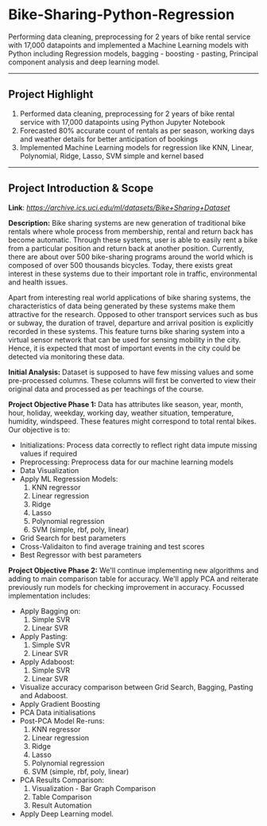 # Bike-Sharing-Python-Regression
Performing data cleaning, preprocessing for 2 years of bike rental service with 17,000 datapoints and implemented a Machine Learning models with Python including Regression models, bagging - boosting - pasting, Principal component analysis and deep learning model.
<hr>

## Project Highlight
1. Performed data cleaning, preprocessing for 2 years of bike rental service with 17,000 datapoints using Python Jupyter Notebook
2. Forecasted 80% accurate count of rentals as per season, working days and weather details for better anticipation of bookings
3. Implemented Machine Learning models for regression like KNN, Linear, Polynomial, Ridge, Lasso, SVM simple and kernel based
<hr>

## Project Introduction & Scope
**Link**: *https://archive.ics.uci.edu/ml/datasets/Bike+Sharing+Dataset*

**Description:** Bike sharing systems are new generation of traditional bike rentals where whole process from membership, rental and return back has become automatic. Through these systems, user is able to easily rent a bike from a particular position and return back at another position. Currently, there are about over 500 bike-sharing programs around the world which is composed of over 500 thousands bicycles. Today, there exists great interest in these systems due to their important role in traffic, environmental and health issues.

Apart from interesting real world applications of bike sharing systems, the characteristics of data being generated by these systems make them attractive for the research. Opposed to other transport services such as bus or subway, the duration of travel, departure and arrival position is explicitly recorded in these systems. This feature turns bike sharing system into a virtual sensor network that can be used for sensing mobility in the city. Hence, it is expected that most of important events in the city could be detected via monitoring these data.

**Initial Analysis:** Dataset is supposed to have few missing values and some pre-processed columns. These columns will first be converted to view their original data and processed as per teachings of the course.

**Project Objective Phase 1:** Data has attributes like season, year, month, hour, holiday, weekday, working day, weather situation, temperature, humidity, windspeed. These features might correspond to total rental bikes. Our objective is to:
* Initializations: Process data correctly to reflect right data impute missing values if required
* Preprocessing: Preprocess data for our machine learning models
* Data Visualization
* Apply ML Regression Models:
    1. KNN regressor
    2. Linear regression
    3. Ridge
    4. Lasso
    5. Polynomial regression
    6. SVM (simple, rbf, poly, linear)
* Grid Search for best parameters
* Cross-Validaiton to find average training and test scores
* Best Regressor with best parameters

**Project Objective Phase 2:** We'll continue implementing new algorithms and adding to main comparison table for accuracy. We'll apply PCA and reiterate previously run models for checking improvement in accuracy. Focussed implementation includes:
* Apply Bagging on:
    1. Simple SVR
    2. Linear SVR
* Apply Pasting:
    1. Simple SVR
    2. Linear SVR
* Apply Adaboost:
    1. Simple SVR
    2. Linear SVR
* Visualize accuracy comparison between Grid Search, Bagging, Pasting and Adaboost.
* Apply Gradient Boosting
* PCA Data initialisations
* Post-PCA Model Re-runs:
    1. KNN regressor
    2. Linear regression
    3. Ridge
    4. Lasso
    5. Polynomial regression
    6. SVM (simple, rbf, poly, linear)
* PCA Results Comparison:
    1. Visualization - Bar Graph Comparison
    2. Table Comparison
    3. Result Automation
* Apply Deep Learning model.
